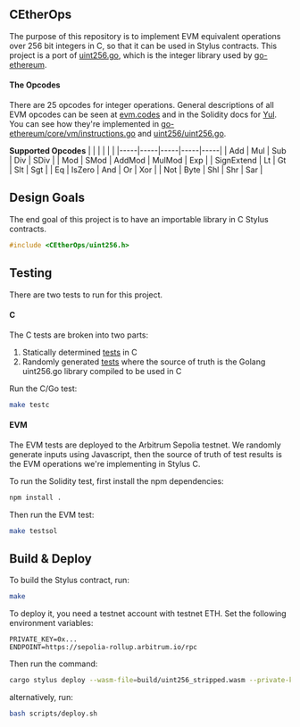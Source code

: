 ## CEtherOps
The purpose of this repository is to implement EVM equivalent operations over 256 bit integers in C, so that it can be used in Stylus contracts. This project is a port of [uint256.go](https://github.com/holiman/uint256/), which is the integer library used by [go-ethereum](https://github.com/ethereum/go-ethereum).

#### The Opcodes
There are 25 opcodes for integer operations. General descriptions of all EVM opcodes can be seen at [evm.codes](https://evm.codes/) and in the Solidity docs for [Yul](https://docs.soliditylang.org/en/latest/yul.html#evm-dialect). You can see how they're implemented in [go-ethereum/core/vm/instructions.go](https://github.com/ethereum/go-ethereum/blob/master/core/vm/instructions.go#L30-L231) and [uint256/uint256.go](https://github.com/holiman/uint256/blob/master/uint256.go).

**Supported Opcodes**
|     |     |     |     |     |
|-----|-----|-----|-----|-----|
| Add | Mul | Sub | Div | SDiv |
| Mod | SMod | AddMod | MulMod | Exp |
| SignExtend | Lt | Gt | Slt | Sgt |
| Eq | IsZero | And | Or | Xor |
| Not | Byte | Shl | Shr | Sar |

## Design Goals
The end goal of this project is to have an importable library in C Stylus contracts.
```c
#include <CEtherOps/uint256.h>
```

## Testing
There are two tests to run for this project.

#### C
The C tests are broken into two parts:
1. Statically determined [tests](./test/uint256.t.c) in C
2. Randomly generated [tests](./test/randombytes.go) where the source of truth is the Golang uint256.go library compiled to be used in C

Run the C/Go test:
```sh
make testc
```

#### EVM
The EVM tests are deployed to the Arbitrum Sepolia testnet. We randomly generate inputs using Javascript, then the source of truth of test results is the EVM operations we're implementing in Stylus C.

To run the Solidity test, first install the npm dependencies:
```sh
npm install .
```
Then run the EVM test:
```sh
make testsol
```

## Build & Deploy
To build the Stylus contract, run:
```sh
make
```
To deploy it, you need a testnet account with testnet ETH. Set the following environment variables:
```text
PRIVATE_KEY=0x...
ENDPOINT=https://sepolia-rollup.arbitrum.io/rpc
```
Then run the command:
```sh
cargo stylus deploy --wasm-file=build/uint256_stripped.wasm --private-key=$PRIVATE_KEY --endpoint=$ENDPOINT
```
alternatively, run:
```sh
bash scripts/deploy.sh
```
